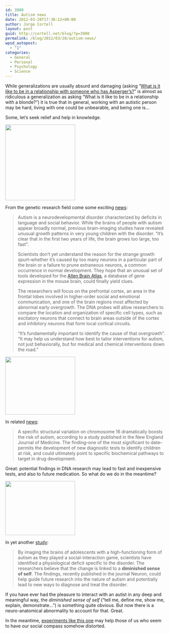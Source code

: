 ```yaml
---
id: 3980
title: Autism news
date: 2012-03-28T17:38:12+00:00
author: Jorge Cortell
layout: post
guid: http://cortell.net/blog/?p=3980
permalink: /blog/2012/03/28/autism-news/
wpsd_autopost:
  - "1"
categories:
  - General
  - Personal
  - Psychology
  - Science
---
```

While generalizations are usually absurd and damaging (asking &#8220;<a title="http://www.quora.com/Asperger-Syndrome/What-is-it-like-to-be-in-a-relationship-with-someone-who-has-Aspergers" href="http://www.quora.com/Asperger-Syndrome/What-is-it-like-to-be-in-a-relationship-with-someone-who-has-Aspergers" target="_blank">What is it like to be in a relationship with someone who has Asperger&#8217;s?</a>&#8221; is almost as ridiculous a generalization as asking &#8220;What is it like to be in a relationship with a blonde?&#8221;) it is true that in general, working with an autistic person may be hard, living with one could be unbearable, and being one is&#8230;

Some, let&#8217;s seek relief and help in knowledge.

<img class="aligncenter" title="3D mouse brain" src="http://www.technologyreview.com/files/16609/timem_x220.jpg" alt="" width="220" height="238" />

From the genetic research field come some exciting <a title="http://www.technologyreview.com/biomedicine/20557/?mod=related" href="http://www.technologyreview.com/biomedicine/20557/?mod=related" target="_blank">news</a>:

> Autism is a neurodevelopmental disorder characterized by deficits in language and social behavior. While the brains of people with autism appear broadly normal, previous brain-imaging studies have revealed unusual growth patterns in very young children with the disorder. &#8220;It&#8217;s clear that in the first two years of life, the brain grows too large, too fast&#8221;.
> 
> Scientists don&#8217;t yet understand the reason for the strange growth spurt&#8211;whether it&#8217;s caused by too many neurons in a particular part of the brain or a failure to prune extraneous neurons, a common occurrence in normal development. They hope that an unusual set of tools developed for the <a title="http://www.alleninstitute.org/index.html" href="http://www.alleninstitute.org/index.html" target="_blank">Allen Brain Atlas</a>, a database of gene expression in the mouse brain, could finally yield clues.
> 
> The researchers will focus on the prefrontal cortex, an area in the frontal lobes involved in higher-order social and emotional communication, and one of the brain regions most affected by abnormal early overgrowth. The DNA probes will allow researchers to compare the location and organization of specific cell types, such as excitatory neurons that connect to brain areas outside of the cortex and inhibitory neurons that form local cortical circuits.
> 
> &#8220;It&#8217;s fundamentally important to identify the cause of that overgrowth&#8221;. &#8220;It may help us understand how best to tailor interventions for autism, not just behaviorally, but for medical and chemical interventions down the road.&#8221;

<img class="aligncenter" title="DNA" src="http://www.technologyreview.com/files/14203/autism_zoomin_x220.jpg" alt="" width="220" height="182" />

In related <a title="http://www.technologyreview.com/biomedicine/20035/?mod=related" href="http://www.technologyreview.com/biomedicine/20035/?mod=related" target="_blank">news</a>:

> A specific structural variation on chromosome 16 dramatically boosts the risk of autism, according to a study published in the New England Journal of Medicine. The finding&#8211;one of the most significant to date&#8211;permits the development of new diagnostic tests to identify children at risk, and could ultimately point to specific biochemical pathways to target in drug development.

Great: potential findings in DNA research may lead to fast and inexpensive tests, and also to future medication. So what do we do in the meantime?

<img class="aligncenter" title="MRI" src="http://www.technologyreview.com/files/14439/fmri_x220.jpg" alt="" width="220" height="170" />

In yet another <a title="http://www.technologyreview.com/biomedicine/20167/?mod=related" href="http://www.technologyreview.com/biomedicine/20167/?mod=related" target="_blank">study</a>:

> By imaging the brains of adolescents with a high-functioning form of autism as they played a social-interaction game, scientists have identified a physiological deficit specific to the disorder. The researchers believe that the change is linked to a **diminished sense of self**. The findings, recently published in the journal Neuron, could help guide future research into the nature of autism and potentially lead to new ways to diagnose and treat the disorder.

If you have ever had the pleasure to interact with an autist in any deep and meaningful way, the _diminished sense of self_ (&#8220;tell me, define me, show me, explain, demonstrate&#8230;&#8221;) is something quite obvious. But now there is a neuro-anatomical abnormality to account for that. Great.

In the meantime, <a title="http://www.emotionallyvague.com/" href="http://www.emotionallyvague.com/" target="_blank">experiments like this one</a> may help those of us who seem to have our social compass somehow distorted.